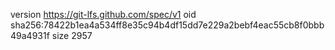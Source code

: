 version https://git-lfs.github.com/spec/v1
oid sha256:78422b1ea4a534ff8e35c94b4df15dd7e229a2bebf4eac55cb8f0bbb49a4931f
size 2957
